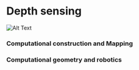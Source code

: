 # Depth sensing

![Alt Text](https://github.com/Priteshraj10/Depth_recognition/blob/main/car_lidar.gif)

### Computational construction and Mapping

### Computational geometry and robotics

